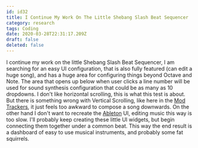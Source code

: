 ```yaml
---
id: id32
title: I Continue My Work On The Little Shebang Slash Beat Sequencer
category: research
tags: Coding
date: 2020-03-28T22:31:17.209Z
draft: false
deleted: false
---
```


I continue my work on the little Shebang Slash Beat Sequencer, I am searching for an easy UI configuration, that is also fully featured (can edit a huge song), and has a huge area for configuring things beyond Octave and Note. The area that opens up below when user clicks a line number will be used for sound synthesis configuration that could be as many as 10 dropdowns. I don't like horizontal scrolling, this is what this test is about. But there is something wrong with Vertical Scrolling, like here in the [Mod Trackers][1], it just feels too awkward to compose a song downwards. On the other hand I don't want to recreate the [Ableton][2] UI, editing music this way is too slow. I'll probably keep creating these little UI widgets, but begin connecting them together under a common beat. This way the end result is a dashboard of easy to use musical instruments, and probably some fat squirrels.

[1]: https://www.youtube.com/watch?v=gdSslkrN1kk
[2]: https://www.ableton.com/en/live/
